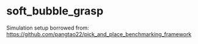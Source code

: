 # soft_bubble_grasp

Simulation setup borrowed from: https://github.com/pangtao22/pick_and_place_benchmarking_framework

